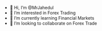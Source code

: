 - 👋 Hi, I’m @MrJahedul
- 👀 I’m interested in Forex Trading
- 🌱 I’m currently learning Financial Markets
- 💞️ I’m looking to collaborate on Forex Trade
